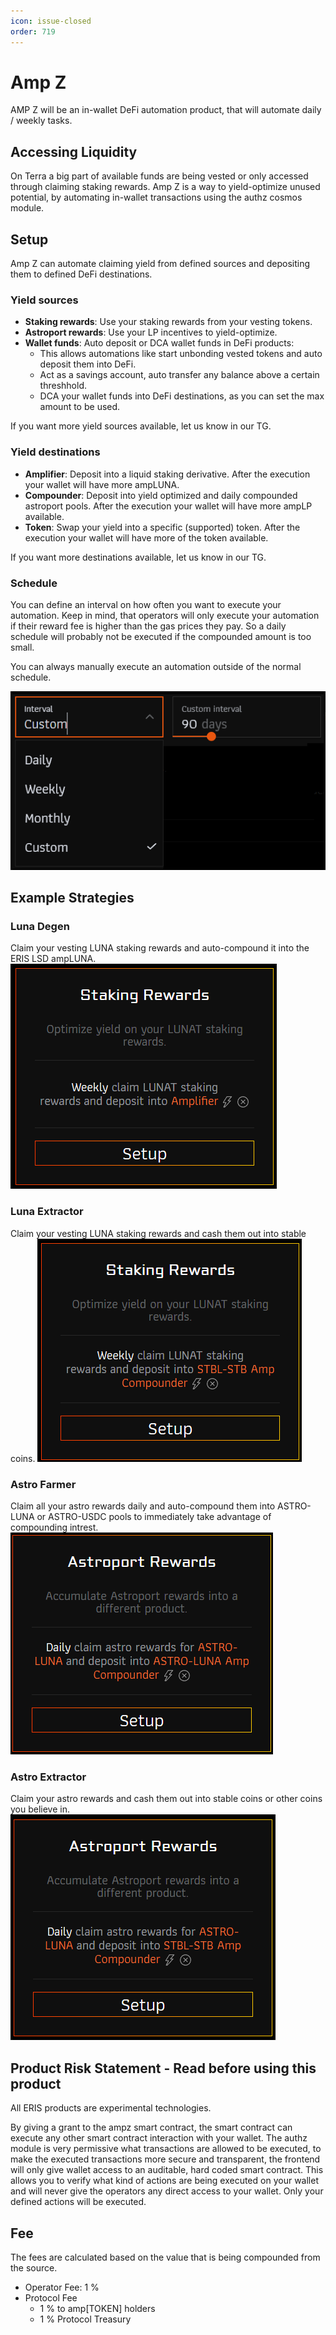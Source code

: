 ```yaml
---
icon: issue-closed
order: 719
---
```


# Amp Z

AMP Z will be an in-wallet DeFi automation product, that will automate daily / weekly tasks.

## Accessing Liquidity

On Terra a big part of available funds are being vested or only accessed through claiming staking rewards. Amp Z is a way to yield-optimize unused potential, by automating in-wallet transactions using the authz cosmos module.

## Setup

Amp Z can automate claiming yield from defined sources and depositing them to defined DeFi destinations.

### Yield sources

- **Staking rewards**: Use your staking rewards from your vesting tokens.
- **Astroport rewards**: Use your LP incentives to yield-optimize.
- **Wallet funds**: Auto deposit or DCA wallet funds in DeFi products:
  - This allows automations like start unbonding vested tokens and auto deposit them into DeFi.
  - Act as a savings account, auto transfer any balance above a certain threshhold.
  - DCA your wallet funds into DeFi destinations, as you can set the max amount to be used.

If you want more yield sources available, let us know in our TG.

### Yield destinations

- **Amplifier**: Deposit into a liquid staking derivative. After the execution your wallet will have more ampLUNA.
- **Compounder**: Deposit into yield optimized and daily compounded astroport pools. After the execution your wallet will have more ampLP available.
- **Token**: Swap your yield into a specific (supported) token. After the execution your wallet will have more of the token available.

If you want more destinations available, let us know in our TG.

### Schedule

You can define an interval on how often you want to execute your automation. Keep in mind, that operators will only execute your automation if their reward fee is higher than the gas prices they pay. So a daily schedule will probably not be executed if the compounded amount is too small.

You can always manually execute an automation outside of the normal schedule.

![](2023-02-24-11-06-24.png)

## Example Strategies

### Luna Degen

Claim your vesting LUNA staking rewards and auto-compound it into the ERIS LSD ampLUNA.
![](2023-02-24-11-01-10.png)

### Luna Extractor

Claim your vesting LUNA staking rewards and cash them out into stable coins.
![](2023-02-24-11-02-20.png)

### Astro Farmer

Claim all your astro rewards daily and auto-compound them into ASTRO-LUNA or ASTRO-USDC pools to immediately take advantage of compounding intrest.
![](2023-02-24-10-57-58.png)

### Astro Extractor

Claim your astro rewards and cash them out into stable coins or other coins you believe in.
![](2023-02-24-11-02-46.png)

## Product Risk Statement - Read before using this product

All ERIS products are experimental technologies.

By giving a grant to the ampz smart contract, the smart contract can execute any other smart contract interaction with your wallet. The authz module is very permissive what transactions are allowed to be executed, to make the executed transactions more secure and transparent, the frontend will only give wallet access to an auditable, hard coded smart contract. This allows you to verify what kind of actions are being executed on your wallet and will never give the operators any direct access to your wallet. Only your defined actions will be executed.

## Fee

The fees are calculated based on the value that is being compounded from the source.

- Operator Fee: 1 %
- Protocol Fee
  - 1 % to amp[TOKEN] holders
  - 1 % Protocol Treasury

